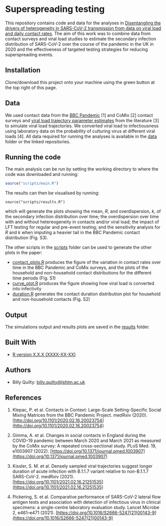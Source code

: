 # Superspreading testing

This repository contains code and data for the analyses in [Disentangling the drivers of heterogeneity in SARS-CoV-2 transmission from data on viral load and daily contact rates](). The aim of this work was to combine data from contact surveys and viral load studies to estimate the secondary infection distribution of SARS-CoV-2 over the course of the pandemic in the UK in 2020 and the effectiveness of targeted testing strategies for reducing superspreading events.

## Installation

Clone/download this project onto your machine using the green button at the top right of this page.

## Data
We used contact data from the [BBC Pandemic](https://github.com/adamkucharski/2020-cov-tracing/tree/62fe9be98e1d7ae7b49fd6fa0938f82970afb715/data) [1] and CoMix [2] contact surveys and [viral load trajectory parameter estimates](https://github.com/skissler/CtTrajectories_B117/tree/9a5b14eeb01d7c4b26eec80932d28eb3e9349ca1/output) from the literature [3] to simulate viral load trajectories. We converted viral load to infectiousness using laboratory data on the probability of culturing virus at different viral loads [4]. All data required for running the analyses is available in the [data](data) folder or the linked repositories.

## Running the code

The main analysis can be run by setting the working directory to where the code was downloaded and running:

```R
source("scripts/main.R")
```

The results can then be visualised by running:

```
source("scripts/results.R")
```

which will generate the plots showing the mean, _R_, and overdispersion, _k_, of the secondary infection distribution over time; the overdispersion over time with and without hetereogeneity in contacts and/or viral load; the impact of LFT testing for regular and pre-event testing; and the sensitivity analysis for _R_ and _k_ when imputing a heavier tail in the BBC Pandemic contact distribution (Fig. S3).

The other scripts in the [scripts](scripts) folder can be used to generate the other plots in the paper:
* [contact_plots.R](scripts/contact_plots.R) produces the figure of the variation in contact rates over time in the BBC Pandemic and CoMix surveys, and the plots of the household and non-household contact distributions for the different time periods (Fig. S1)
* [curve_plot.R](scripts/curve_plot.R) produces the figure showing how viral load is converted into infectivity
* [duration.R](scripts/duration.R) generates the contact duration distribution plot for household and non-household contacts (Fig. S2)

## Output
The simulations output and results plots are saved in the [results](results) folder.

## Built With

* [R version X.X.X (XXXX-XX-XX)](https://www.r-project.org/)

## Authors

* Billy Quilty: <billy.quilty@lshtm.ac.uk>

## References
1. Klepac, P. et al. Contacts in Context: Large-Scale Setting-Specific Social Mixing Matrices from the BBC Pandemic Project. medRxiv (2020). [http://doi.org/10.1101/2020.02.16.20023754](http://doi.org/10.1101/2020.02.16.20023754)

2. Gimma, A. et al. Changes in social contacts in England during the COVID-19 pandemic between March 2020 and March 2021 as measured by the CoMix survey: A repeated cross-sectional study. PLoS Med. 19, e1003907 (2022). [https://doi.org/10.1371/journal.pmed.1003907](https://doi.org/10.1371/journal.pmed.1003907)

3. Kissler, S. M. et al. Densely sampled viral trajectories suggest longer duration of acute infection with B.1.1.7 variant relative to non-B.1.1.7 SARS-CoV-2. medRxiv (2021). [https://doi.org/10.1101/2021.02.16.21251535](https://doi.org/10.1101/2021.02.16.21251535)

4. Pickering, S. et al. Comparative performance of SARS-CoV-2 lateral flow antigen tests and association with detection of infectious virus in clinical specimens: a single-centre laboratory evaluation study. Lancet Microbe 2, e461–e471 (2021). [https://doi.org/10.1016/S2666-5247(21)00143-9](https://doi.org/10.1016/S2666-5247(21)00143-9)
